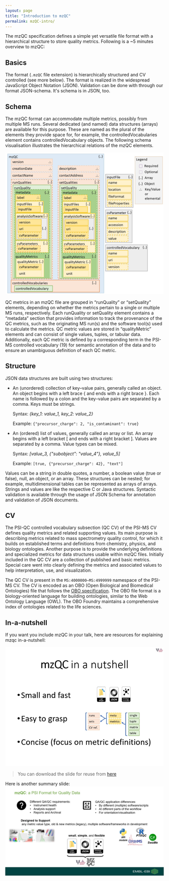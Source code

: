 ```yaml
---
layout: page
title: "Introduction to mzQC"
permalink: mzQC-intro/
---
```


The mzQC specification defines a simple yet versatile file format with a hierarchical structure to store quality metrics. Following is a ~5 minutes overview to mzQC:

## Basics
The format (`.mzQC` file extension) is hierarchically structured and CV controlled (see more below).
The format is realized in the widespread JavaScript Object Notation (JSON). 
Validation can be done with through our format JSON-schema.
It's schema is in JSON, too.

## Schema
The mzQC format can accommodate multiple metrics, possibly from multiple MS runs. 
Several dedicated (and named) data structures (arrays) are available for this purpose. 
These are named as the plural of the elements they provide space for, for example, the controlledVocabularies element contains controlledVocabulary objects.
The following schema visualisation illustrates the hierarchical relations of the mzQC elements.

![mzQC schema illustration](https://raw.githubusercontent.com/HUPO-PSI/mzQC/main/schema/mzqc_schema.jpg)

QC metrics in an mzQC file are grouped in “runQuality” or “setQuality” elements, depending on whether the metrics pertain to a single or multiple MS runs, respectively. Each runQuality or setQuality element contains a “metadata” section that provides information to track the provenance of the QC metrics, such as the originating MS run(s) and the software tool(s) used to calculate the metrics. QC metric values are stored in “qualityMetric” elements and can consist of single values, tuples, or tabular data. Additionally, each QC metric is defined by a corresponding term in the PSI-MS controlled vocabulary (19) for semantic annotation of the data and to ensure an unambiguous definition of each QC metric. 

## Structure
JSON data structures are built using two structures: 
* An (unordered) collection of key–value pairs, generally called an object.
An object begins with a left brace { and ends with a right brace }. Each name is followed by a colon and the key–value pairs are separated by a comma. Keys must be strings.

    Syntax: *{key_1: value_1, key_2: value_2}*

    Example: `{"precursor_charge": 2, "is_contaminant": true}`

* An (ordered) list of values, generally called an array or list. 
An array begins with a left bracket [ and ends with a right bracket ]. Values are separated by a comma. Value types can be mixed.

    Syntax: *[value_3, {"subobject": "value_4"}, value_5]*

    Example: `[true, {"precursor_charge": 42}, "text"]`

Values can be a string in double quotes, a number, a boolean value (true or false), null, an object, or an array. 
These structures can be nested; for example, multidimensional tables can be represented as arrays of arrays. 
Strings and values are like the respective C or Java structures. 
Syntactic validation is available through the usage of JSON Schema for annotation and validation of JSON documents.

## CV
The PSI-QC controlled vocabulary subsection (QC CV) of the PSI-MS CV defines quality metrics and related supporting values. 
Its main purpose is describing metrics related to mass spectrometry quality control, for which it builds on established terms and definitions from chemistry, physics, and biology ontologies. 
Another purpose is to provide the underlying definitions and specialized metrics for data structures usable within mzQC files. 
Initially included in the QC CV are a collection of published and basic metrics. 
Special care went into clearly defining the metrics and associated values to help interpretation, use, and visualization.

The QC CV is present in the `MS:4000000–MS:4999999` namespace of the PSI-MS CV. 
The CV is encoded as an OBO (Open Biological and Biomedical Ontologies) file that follows the [OBO specification](https://owlcollab.github.io/oboformat/doc/GO.format.obo-1_2.html). 
The OBO file format is a biology-oriented language for building ontologies, similar to the Web Ontology Language (OWL). 
The OBO Foundry maintains a comprehensive index of ontologies related to the life sciences.

## In-a-nutshell
If you want you include mzQC in your talk, here are resources for explaining mzqc in-a-nutshell:

![in-a-nutshell](../pages/figures/mzQC-in-a-nutshell.pptx.jpg) 
> You can download the slide for reuse from [here](../pages/figures/mzQC-in-a-nutshell.pptx)


Here is another summary slide:
![mzQC-EBI-summary](../pages/figures/mzQC-EBI-summary.pptx.jpg)